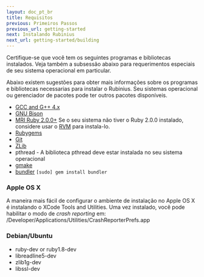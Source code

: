 ```yaml
---
layout: doc_pt_br
title: Requisitos
previous: Primeiros Passos
previous_url: getting-started
next: Instalando Rubinius
next_url: getting-started/building
---
```


Certifique-se que você tem os seguintes programas e bibliotecas instalados. Veja também 
a subsessão abaixo para requerimentos especiais de seu sistema operacional em 
particular.

Abaixo existem sugestões para obter mais informações sobre os programas e bibliotecas 
necessarias para instalar o Rubinius. Seu sistemas operacional ou gerenciador de pacotes 
pode ter outros pacotes disponíveis.

  * [GCC and G++ 4.x](https://gcc.gnu.org/)
  * [GNU Bison](https://www.gnu.org/software/bison/)
  * [MRI Ruby 2.0.0+](https://www.ruby-lang.org/) Se o seu sistema não tiver o 
    Ruby 2.0.0 instalado, considere usar o [RVM](https://rvm.beginrescueend.com/)
    para instala-lo.
  * [Rubygems](https://rubygems.org/)
  * [Git](https://git-scm.com/)
  * [ZLib](http://www.zlib.net/)
  * pthread - A biblioteca pthread deve estar instalada no seu sistema operacional
  * [gmake](https://savannah.gnu.org/projects/make/)
  * [bundler](http://bundler.io/) `[sudo] gem install bundler`


### Apple OS X

A maneira mais fácil de configurar o ambiente de instalação no Apple OS X é instalando o 
XCode Tools and Utilities. Uma vez instalado, você pode habilitar o modo de _crash 
reporting_ em: /Developer/Applications/Utilities/CrashReporterPrefs.app


### Debian/Ubuntu

  * ruby-dev or ruby1.8-dev
  * libreadline5-dev
  * zlib1g-dev
  * libssl-dev

